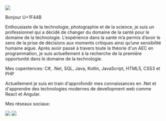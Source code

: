 <img src="https://i.imgur.com/66wrnB7.gif" >


Bonjour U+1F44B

Enthousiaste de la technologie, photographie et de la science, je suis un professionnel qui a décidé de changer du domaine de la santé pour le domaine de la technologie. L’expérience dans la santé m’a permis d’avoir le sens de la prise de décisions aux moments critiques ainsi qu’une sensibilité humaine aigue. Après avoir passé à travers toute la théorie d'un AEC en programmation, je suis actuellement à la recherche de la première opportunité dans le domaine de la technologie.

Mes copentences:
C#, .Net, SQL, Java, Kotlin, JavaScript, HTML5, CSS3 et PHP

Actuellement je suis en train d'approfondir mes connaissances en .Net et d'apprendre des technologies modernes de devellopment web comme React et Angular.


Mes réseaux sociaux: 

[<img src="https://img.shields.io/badge/linkedin-%230077B5.svg?&style=for-the-badge&logo=linkedin&logoColor=white" />](https://www.linkedin.com/in/felipe-oliveira-da-silva-838bb1197/) [<img src = "https://img.shields.io/badge/instagram-%23E4405F.svg?&style=for-the-badge&logo=instagram&logoColor=white">](https://www.instagram.com/felipekodorna/?hl=en)
